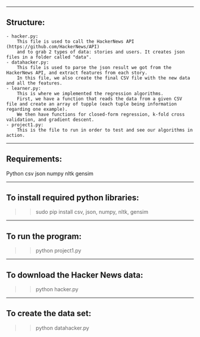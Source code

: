 ----------
Structure:
----------
	- hacker.py:
		This file is used to call the HackerNews API (https://github.com/HackerNews/API)
		and to grab 2 types of data: stories and users. It creates json files in a folder called "data".
	- datahacker.py:
		This file is used to parse the json result we got from the HackerNews API, and extract features from each story.
		In this file, we also create the final CSV file with the new data and all the features.
	- learner.py:
		This is where we implemented the regression algorithms.
		First, we have a function that reads the data from a given CSV file and create an array of tupple (each tuple being information regarding one example).
		We then have functions for closed-form regression, k-fold cross validation, and gradient descent.
	- project1.py:
		This is the file to run in order to test and see our algorithms in action.


-------------
Requirements:
-------------

Python
	csv
	json
	numpy
	nltk
	gensim

-------------------------------------
To install required python libraries:
-------------------------------------
>> sudo pip install csv, json, numpy, nltk, gensim

-------------------
To run the program:
-------------------
>> python project1.py

---------------------------------
To download the Hacker News data:
---------------------------------
>> python hacker.py

-----------------------
To create the data set:
-----------------------
>> python datahacker.py

